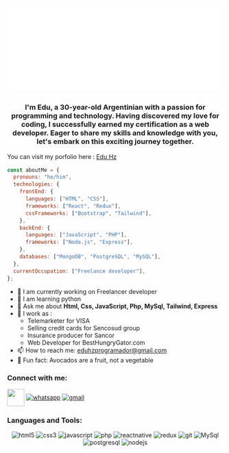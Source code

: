 <img src="https://github.com/BryanCPineda/BryanCPineda/blob/main/svg.svg" alt="hello world"/>

<h3 align="center">I'm Edu, a 30-year-old Argentinian with a passion for programming and technology. Having discovered my love for coding, I successfully earned my certification as a web developer. Eager to share my skills and knowledge with you, let's embark on this exciting journey together.</h3>

You can visit my porfolio here : [Edu Hz](https://porfolio-jet.vercel.app/)

```javascript
const aboutMe = {
  pronouns: "he/him",
  technologies: {
    frontEnd: {
      languages: ["HTML", "CSS"],
      frameworks: ["React", "Redux"],
      cssFrameworks: ["Bootstrap", "Tailwind"],
    },
    backEnd: {
      languages: ["JavaScript", "PHP"],
      frameworks: ["Node.js", "Express"],
    },
    databases: ["MongoDB", "PostgreSQL", "MySQL"],
  },
  currentOccupation: ["Freelance developer"],
};
```

- 🔭 I am currently working on Freelancer developer
- 🌱 I am learning python
- 💬 Ask me about **Html, Css, JavaScript, Php, MySql, Tailwind, Express**
- 📄 I work as :
  - Telemarketer for VISA
  - Selling credit cards for Sencosud group
  - Insurance producer for Sancor
  - Web Developer for BestHungryGator.com
- 📫 How to reach me: eduhzprogramador@gmail.com
- 🥑 Fun fact: Avocados are a fruit, not a vegetable

<h3 align="left">Connect with me:</h3>
<p align="left">
<a href="https://www.linkedin.com/in/edu-hz/"><img align="center" src="https://img.icons8.com/fluency/96/null/linkedin-circled.png" height="40" width="40" /></a>
<a href="https://wa.me/541123989941"><img align="center" src="https://img.icons8.com/office/80/null/whatsapp--v1.png" alt="whatsapp" height="40" width="40" /></a>
<a href="mailto:eduhzprogramador@gmail.com"><img align="center" src="https://icons.iconarchive.com/icons/dtafalonso/android-lollipop/256/Gmail-icon.png" alt="gmail" height="40" width="40"/></a>
<h3 align="left">Languages and Tools:</h3>  
<p align="center">
<img src="https://upload.wikimedia.org/wikipedia/commons/thumb/3/38/HTML5_Badge.svg/600px-HTML5_Badge.svg.png" alt="html5" width="40" height="40"/>
<img src="https://cdn4.iconfinder.com/data/icons/social-media-logos-6/512/121-css3-512.png" alt="css3" width="40" height="40"/>
<img src="https://upload.wikimedia.org/wikipedia/commons/thumb/9/99/Unofficial_JavaScript_logo_2.svg/1024px-Unofficial_JavaScript_logo_2.svg.png" alt="javascript" width="40" height="40"/>
<img src="https://icons.iconarchive.com/icons/papirus-team/papirus-apps/256/github-bartzaalberg-php-tester-icon.png" alt="php" width="40" heigh="40">
<img src="https://reactnative.dev/img/header_logo.svg" alt="reactnative" width="40" height="40"/>
<img src="https://seeklogo.com/images/R/redux-logo-9CA6836C12-seeklogo.com.png" alt="redux" width="40" height="40"/>
<img src="https://www.vectorlogo.zone/logos/git-scm/git-scm-icon.svg" alt="git" width="40" height="40"/>
<img src="https://w7.pngwing.com/pngs/747/798/png-transparent-mysql-logo-mysql-database-web-development-computer-software-dolphin-marine-mammal-animals-text-thumbnail.png" alt="MySql" width="40" height="40"/>
<img src="https://upload.wikimedia.org/wikipedia/commons/thumb/2/29/Postgresql_elephant.svg/1200px-Postgresql_elephant.svg.png" alt="postgresql" width="40" height="40"/>
<img src="https://cdn.pixabay.com/photo/2015/04/23/17/41/node-js-736399_960_720.png" alt="nodejs" height="40"/>
